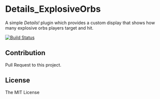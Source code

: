 # Details_ExplosiveOrbs

A simple *Details!* plugin which provides a custom display that shows how many explosive orbs players target and hit.

[![Build Status](https://github.com/LiangYuxuan/Details_ExplosiveOrbs/workflows/Build/badge.svg)](https://github.com/LiangYuxuan/Details_ExplosiveOrbs/actions?workflow=Build)

## Contribution

Pull Request to this project.

## License

The MIT License
